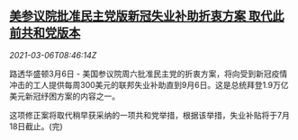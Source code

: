 <!--1615022608000-->
[美参议院批准民主党版新冠失业补助折衷方案 取代此前共和党版本](https://cn.reuters.com/article/us-senate-democrats-covid-bill-0306-idCNKBS2AY0AK)
------

<div><i>2021-03-06T08:46:14Z</i></div><p>路透华盛顿3月6日 - 美国参议院周六批准民主党的折衷方案，将向受到新冠疫情冲击的工人提供每周300美元的联邦失业补助直到9月6日。这是总统拜登1.9万亿美元新冠纾困方案的内容之一。</p><p>这项修正案将取代稍早获采纳的一项共和党举措，根据该举措，失业补贴将于7月18日截止。(完)</p>
